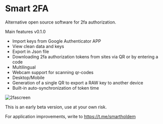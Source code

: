 # Smart 2FA

Alternative open source software for 2fa authorization.

Main features v0.1.0

- Import keys from Google Authenticator APP
- View clean data and keys
- Export in Json file
- Downloading 2fa authorization tokens from sites via QR or by entering a code
- Multilingual
- Webcam support for scanning qr-codes
- Desktop/Mobile
- Generation of a single QR to export a RAW key to another device
- Built-in auto-synchronization of token time

![2fascreen](https://user-images.githubusercontent.com/9394904/177456280-e8dc11a7-7f81-43fe-baa4-9699ddd90aa4.png)

This is an early beta version, use at your own risk.

For application improvements, write to https://t.me/smartholdem
